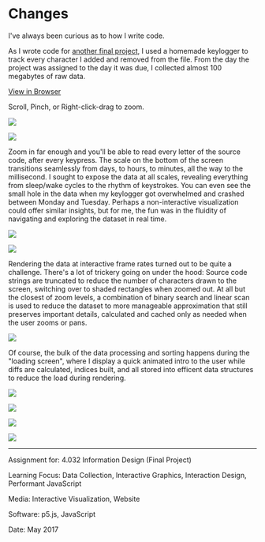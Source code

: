 # Changes

I've always been curious as to how I write code.

As I wrote code for [another final project](https://github.com/willy-vvu/EmojiGame), I used a homemade keylogger to track every character I added and removed from the file. From the day the project was assigned to the day it was due, I collected almost 100 megabytes of raw data.

[View in Browser](https://willy-vvu.github.io/Changes/)

Scroll, Pinch, or Right-click-drag to zoom.

![](Changes1.png)

![](Changes2.gif)

Zoom in far enough and you'll be able to read every letter of the source code, after every keypress. The scale on the bottom of the screen transitions seamlessly from days, to hours, to minutes, all the way to the millisecond. I sought to expose the data at all scales, revealing everything from sleep/wake cycles to the rhythm of keystrokes. You can even see the small hole in the data when my keylogger got overwhelmed and crashed between Monday and Tuesday. Perhaps a non-interactive visualization could offer similar insights, but for me, the fun was in the fluidity of navigating and exploring the dataset in real time.

![](Changes5.png)

![](Changes8.png)


Rendering the data at interactive frame rates turned out to be quite a challenge. There's a lot of trickery going on under the hood: Source code strings are truncated to reduce the number of characters drawn to the screen, switching over to shaded rectangles when zoomed out. At all but the closest of zoom levels, a combination of binary search and linear scan is used to reduce the dataset to more manageable approximation that still preserves important details, calculated and cached only as needed when the user zooms or pans.
  
![](Changes3.png)

Of course, the bulk of the data processing and sorting happens during the "loading screen", where I display a quick animated intro to the user while diffs are calculated, indices built, and all stored into efficent data structures to reduce the load during rendering.

![](Changes4.png)

![](Changes6.png)

![](Changes7.png)

![](Changes9.png)

---

Assignment for: 4.032 Information Design (Final Project)

Learning Focus: Data Collection, Interactive Graphics, Interaction Design, Performant JavaScript

Media: Interactive Visualization, Website

Software: p5.js, JavaScript

Date: May 2017
